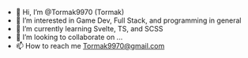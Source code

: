 - 👋 Hi, I’m @Tormak9970 (Tormak)
- 👀 I’m interested in Game Dev, Full Stack, and programming in general
- 🌱 I’m currently learning Svelte, TS, and SCSS
- 💞️ I’m looking to collaborate on ...
- 📫 How to reach me Tormak9970@gmail.com

<!---
Tormak9970/Tormak9970 is a ✨ special ✨ repository because its `README.md` (this file) appears on your GitHub profile.
You can click the Preview link to take a look at your changes.
--->
